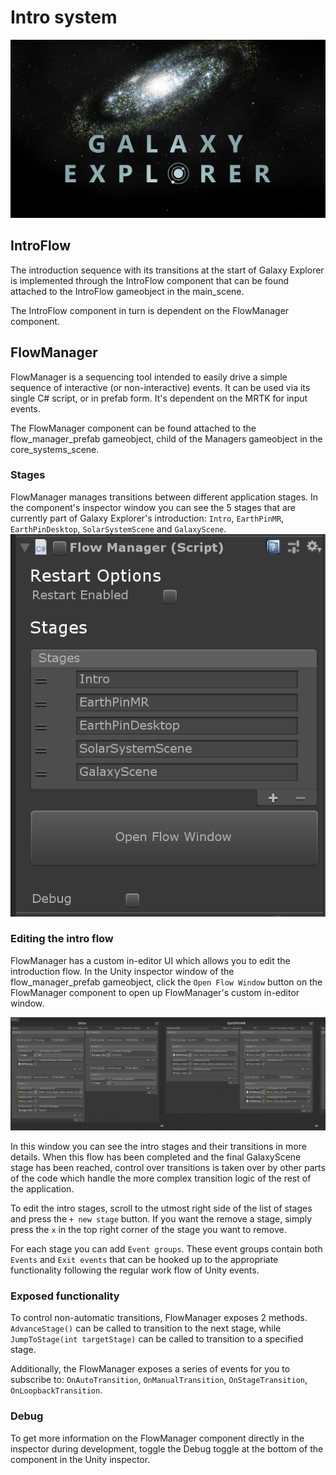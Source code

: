# Intro system

![Intro system](Images/intro_flow_galaxy_explorer.png)

## IntroFlow
The introduction sequence with its transitions at the start of Galaxy Explorer is implemented through the IntroFlow component that can be found attached to the IntroFlow gameobject in the main_scene.

The IntroFlow component in turn is dependent on the FlowManager component.

## FlowManager
FlowManager is a sequencing tool intended to easily drive a simple sequence of interactive (or non-interactive) events. It can be used via its single C# script, or in prefab form. It's dependent on the MRTK for input events.

The FlowManager component can be found attached to the flow_manager_prefab gameobject, child of the Managers gameobject in the core_systems_scene.

### Stages
FlowManager manages transitions between different application stages. In the component's inspector window you can see the 5 stages that are currently part of Galaxy Explorer's introduction: `Intro`, `EarthPinMR`, `EarthPinDesktop`, `SolarSystemScene` and `GalaxyScene`.
![Flow manager stages](Images/flow_manager_inspector.png)

### Editing the intro flow
FlowManager has a custom in-editor UI which allows you to edit the introduction flow. In the Unity inspector window of the flow_manager_prefab gameobject, click the `Open Flow Window` button on the FlowManager component to open up FlowManager's custom in-editor window.

![In-editor UI](Images/flow_manager_in_editor_ui.png)

In this window you can see the intro stages and their transitions in more details. When this flow has been completed and the final GalaxyScene stage has been reached, control over transitions is taken over by other parts of the code which handle the more complex transition logic of the rest of the application.

To edit the intro stages, scroll to the utmost right side of the list of stages and press the `+ new stage` button. If you want the remove a stage, simply press the `x` in the top right corner of the stage you want to remove.

For each stage you can add `Event groups`. These event groups contain both `Events` and `Exit events` that can be hooked up to the appropriate functionality following the regular work flow of Unity events.

### Exposed functionality
To control non-automatic transitions, FlowManager exposes 2 methods. `AdvanceStage()` can be called to transition to the next stage, while `JumpToStage(int targetStage)` can be called to transition to a specified stage.

Additionally, the FlowManager exposes a series of events for you to subscribe to: `OnAutoTransition`, `OnManualTransition`, `OnStageTransition`, `OnLoopbackTransition`.

### Debug
To get more information on the FlowManager component directly in the inspector during development, toggle the Debug toggle at the bottom of the component in the Unity inspector.